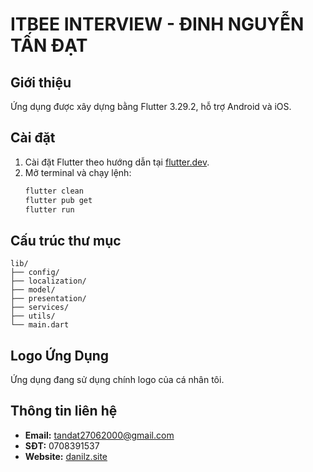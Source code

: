 # **ITBEE INTERVIEW - ĐINH NGUYỄN TẤN ĐẠT**  

## **Giới thiệu**  
Ứng dụng được xây dựng bằng Flutter 3.29.2, hỗ trợ Android và iOS.  

## **Cài đặt**  
1. Cài đặt Flutter theo hướng dẫn tại [flutter.dev](https://docs.flutter.dev/get-started/install).  
2. Mở terminal và chạy lệnh:  
   ```bash
   flutter clean
   flutter pub get
   flutter run
   ```  

## **Cấu trúc thư mục**  
```
lib/
├── config/
├── localization/
├── model/
├── presentation/
├── services/
├── utils/
└── main.dart
```

## **Logo Ứng Dụng**  
Ứng dụng đang sử dụng chính logo của cá nhân tôi.  

## **Thông tin liên hệ**  
- **Email:** tandat27062000@gmail.com  
- **SĐT:** 0708391537  
- **Website:** [danilz.site](https://danilz.site)  